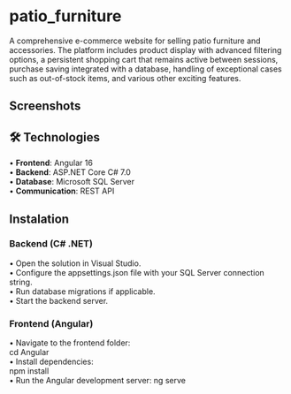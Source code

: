 # patio_furniture
A comprehensive e-commerce website for selling patio furniture and accessories. The platform includes product display with advanced filtering options, a persistent shopping cart that remains active between sessions, purchase saving integrated with a database, handling of exceptional cases such as out-of-stock items, and various other exciting features.
## Screenshots
## 🛠 Technologies
• **Frontend**: Angular 16  
• **Backend**: ASP.NET Core C# 7.0  
• **Database**: Microsoft SQL Server  
• **Communication**: REST API
## Instalation
### Backend (C# .NET)
• Open the solution in Visual Studio.  
• Configure the appsettings.json file with your SQL Server connection string.  
• Run database migrations if applicable.  
• Start the backend server.

### Frontend (Angular)
• Navigate to the frontend folder:  
cd Angular  
• Install dependencies:  
npm install  
• Run the Angular development server:
ng serve

